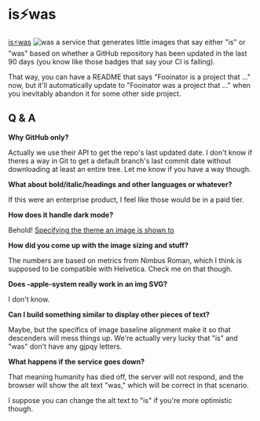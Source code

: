 # is⚡was
[is⚡was](https://iswas.glitch.me/) <picture><source media="(prefers-color-scheme: dark)" srcset="https://iswas.glitch.me/wh0/iswas/dark.svg"><img alt="was" src="https://iswas.glitch.me/wh0/iswas/light.svg"></picture> a service that generates little images that say either "is" or "was" based on whether a GitHub repository has been updated in the last 90 days (you know like those badges that say your CI is failing).

That way, you can have a README that says "Fooinator is a project that ..." now, but it'll automatically update to "Fooinator was a project that ..." when you inevitably abandon it for some other side project.

## Q & A
**Why GitHub only?**

Actually we use their API to get the repo's last updated date.
I don't know if theres a way in Git to get a default branch's last commit date without downloading at least an entire tree.
Let me know if you have a way though.

**What about bold/italic/headings and other languages or whatever?**

If this were an enterprise product, I feel like those would be in a paid tier.

**How does it handle dark mode?**

Behold! [Specifying the theme an image is shown to](https://docs.github.com/en/get-started/writing-on-github/getting-started-with-writing-and-formatting-on-github/basic-writing-and-formatting-syntax#specifying-the-theme-an-image-is-shown-to)

**How did you come up with the image sizing and stuff?**

The numbers are based on metrics from Nimbus Roman, which I think is supposed to be compatible with Helvetica.
Check me on that though.

**Does -apple-system really work in an img SVG?**

I don't know.

**Can I build something similar to display other pieces of text?**

Maybe, but the specifics of image baseline alignment make it so that descenders will mess things up.
We're actually very lucky that "is" and "was" don't have any gjpqy letters.

**What happens if the service goes down?**

That meaning humanity has died off, the server will not respond, and the browser will show the alt text "was," which will be correct in that scenario.

I suppose you can change the alt text to "is" if you're more optimistic though.
